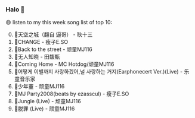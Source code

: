 

### Halo 👋

😄 listen to my this week song list of top 10:

0. 🌈天空之城（翻自 逼哥）  - 耿十三
1. 🌈CHANGE - 瘦子E.SO
2. 🌈Back to the street - 顽童MJ116
3. 🌈无人知晓 - 田馥甄
4. 🌈Coming Home - MC Hotdog/顽童MJ116
5. 🌈어떻게 이별까지 사랑하겠어,널 사랑하는 거지(Earphonecert Ver.)(Live) - 乐童音乐家
6. 🌈少年董  - 顽童MJ116
7. 🌈MJ Party2008(beats by ezasscul) - 瘦子E.SO
8. 🌈Jungle (Live) - 顽童MJ116
9. 🌈脱罪 (Live) - 顽童MJ116

